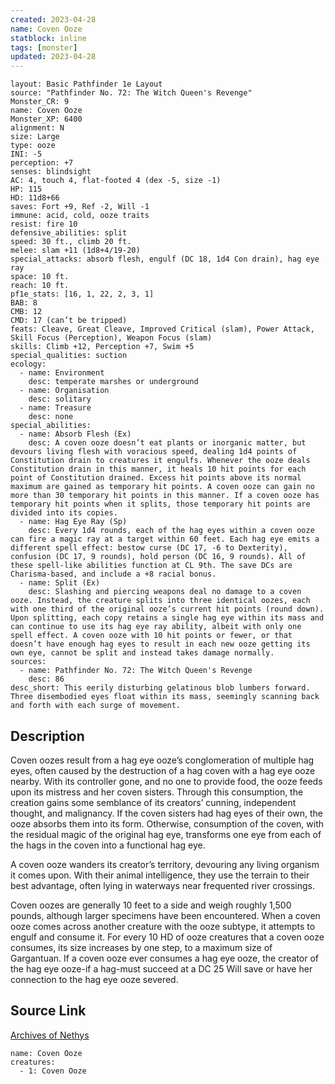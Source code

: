 ```yaml
---
created: 2023-04-28
name: Coven Ooze
statblock: inline
tags: [monster]
updated: 2023-04-28
---
```

```statblock
layout: Basic Pathfinder 1e Layout
source: "Pathfinder No. 72: The Witch Queen's Revenge"
Monster_CR: 9
name: Coven Ooze
Monster_XP: 6400
alignment: N
size: Large
type: ooze
INI: -5
perception: +7
senses: blindsight
AC: 4, touch 4, flat-footed 4 (dex -5, size -1)
HP: 115
HD: 11d8+66
saves: Fort +9, Ref -2, Will -1
immune: acid, cold, ooze traits
resist: fire 10
defensive_abilities: split
speed: 30 ft., climb 20 ft.
melee: slam +11 (1d8+4/19-20)
special_attacks: absorb flesh, engulf (DC 18, 1d4 Con drain), hag eye ray
space: 10 ft.
reach: 10 ft.
pf1e_stats: [16, 1, 22, 2, 3, 1]
BAB: 8
CMB: 12
CMD: 17 (can’t be tripped)
feats: Cleave, Great Cleave, Improved Critical (slam), Power Attack, Skill Focus (Perception), Weapon Focus (slam)
skills: Climb +12, Perception +7, Swim +5
special_qualities: suction
ecology:
  - name: Environment
    desc: temperate marshes or underground
  - name: Organisation
    desc: solitary
  - name: Treasure
    desc: none
special_abilities:
  - name: Absorb Flesh (Ex)
    desc: A coven ooze doesn’t eat plants or inorganic matter, but devours living flesh with voracious speed, dealing 1d4 points of Constitution drain to creatures it engulfs. Whenever the ooze deals Constitution drain in this manner, it heals 10 hit points for each point of Constitution drained. Excess hit points above its normal maximum are gained as temporary hit points. A coven ooze can gain no more than 30 temporary hit points in this manner. If a coven ooze has temporary hit points when it splits, those temporary hit points are divided into its copies.
  - name: Hag Eye Ray (Sp)
    desc: Every 1d4 rounds, each of the hag eyes within a coven ooze can fire a magic ray at a target within 60 feet. Each hag eye emits a different spell effect: bestow curse (DC 17, -6 to Dexterity), confusion (DC 17, 9 rounds), hold person (DC 16, 9 rounds). All of these spell-like abilities function at CL 9th. The save DCs are Charisma-based, and include a +8 racial bonus.
  - name: Split (Ex)
    desc: Slashing and piercing weapons deal no damage to a coven ooze. Instead, the creature splits into three identical oozes, each with one third of the original ooze’s current hit points (round down). Upon splitting, each copy retains a single hag eye within its mass and can continue to use its hag eye ray ability, albeit with only one spell effect. A coven ooze with 10 hit points or fewer, or that doesn’t have enough hag eyes to result in each new ooze getting its own eye, cannot be split and instead takes damage normally.
sources:
  - name: Pathfinder No. 72: The Witch Queen's Revenge
    desc: 86
desc_short: This eerily disturbing gelatinous blob lumbers forward. Three disembodied eyes float within its mass, seemingly scanning back and forth with each surge of movement. 
```
## Description
Coven oozes result from a hag eye ooze’s conglomeration of multiple hag eyes, often caused by the destruction of a hag coven with a hag eye ooze nearby. With its controller gone, and no one to provide food, the ooze feeds upon its mistress and her coven sisters. Through this consumption, the creation gains some semblance of its creators’ cunning, independent thought, and malignancy. If the coven sisters had hag eyes of their own, the ooze absorbs them into its form. Otherwise, consumption of the coven, with the residual magic of the original hag eye, transforms one eye from each of the hags in the coven into a functional hag eye. 

A coven ooze wanders its creator’s territory, devouring any living organism it comes upon. With their animal intelligence, they use the terrain to their best advantage, often lying in waterways near frequented river crossings. 

Coven oozes are generally 10 feet to a side and weigh roughly 1,500 pounds, although larger specimens have been encountered. When a coven ooze comes across another creature with the ooze subtype, it attempts to engulf and consume it. For every 10 HD of ooze creatures that a coven ooze consumes, its size increases by one step, to a maximum size of Gargantuan. If a coven ooze ever consumes a hag eye ooze, the creator of the hag eye ooze-if a hag-must succeed at a DC 25 Will save or have her connection to the hag eye ooze severed.
## Source Link
[Archives of Nethys](https://aonprd.com/MonsterDisplay.aspx?ItemName=Coven%20Ooze)
```encounter-table
name: Coven Ooze
creatures:
  - 1: Coven Ooze
```
